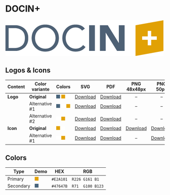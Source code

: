 # DOCIN+

![DOCIN+ Logo](docin-plus-logo-original-500px.png)

## Logos & Icons

| Content  | Color variante | Colors                           | SVG                         | PDF                         |          PNG 48x48px          |           PNG 50px            |         PNG 162x162px          | PNG 216x216px                  | PNG 500px                      | PNG 1000px                      |
| -------- | -------------- | -------------------------------- | --------------------------- | --------------------------- | :---------------------------: | :---------------------------: | :----------------------------: | ------------------------------ | ------------------------------ | ------------------------------- |
| **Logo** | **Original**   | ![Secondary] ![Primary] ![White] | [Download][LogoOriginalSVG] | [Download][LogoOriginalPDF] |               –               |               –               |               –                | –                              | [Download][LogoOriginalPNG500] | [Download][LogoOriginalPNG1000] |
|          | Alternative #1 | ![Secondary] ![White] ![Primary] | [Download][LogoAlt1SVG]     | [Download][LogoAlt1PDF]     |               –               |               –               |               –                | –                              | [Download][LogoAlt1PNG500]     | [Download][LogoAlt1PNG1000]     |
|          | Alternative #2 | ![White] ![Primary]              | [Download][LogoAlt2SVG]     | [Download][LogoAlt2PDF]     |               –               |               –               |               –                | –                              | [Download][LogoAlt2PNG500]     | [Download][LogoAlt2PNG1000]     |
| **Icon** | **Original**   | ![Primary] ![White]              | [Download][IconOriginalSVG] | [Download][IconOriginalPDF] | [Download][IconOriginalPNG48] | [Download][IconOriginalPNG50] | [Download][IconOriginalPNG162] | [Download][IconOriginalPNG216] | [Download][IconOriginalPNG500] | [Download][IconOriginalPNG1000] |
|          | Alternative #1 | ![White] ![Primary]              | [Download][IconAlt1SVG]     | [Download][IconAlt1PDF]     |               –               |   [Download][IconAlt1PNG50]   |               –                | –                              | [Download][IconAlt1PNG500]     | [Download][IconAlt1PNG1000]     |

## Colors

| Type      | Demo         | HEX       | RGB              |
| --------- | ------------ | --------- | ---------------- |
| Primary   | ![Primary]   | `#E2A101` | `R226 G161 B1` |
| Secondary | ![Secondary] | `#47647B` | `R71  G100 B123` |

[Primary]: ../colors/E2A101.png
[Secondary]: ../colors/47647B.png
[White]: ../colors/FFFFFF.png

[LogoOriginalSVG]: docin-plus-logo-original.svg
[LogoOriginalPDF]: docin-plus-logo-original.pdf
[LogoOriginalPNG500]: docin-plus-logo-original-500px.png
[LogoOriginalPNG1000]: docin-plus-logo-original-1000px.png
[LogoAlt1SVG]: docin-plus-logo-alt1.svg
[LogoAlt1PDF]: docin-plus-logo-alt1.pdf
[LogoAlt1PNG500]: docin-plus-logo-alt1-500px.png
[LogoAlt1PNG1000]: docin-plus-logo-alt1-1000px.png
[LogoAlt2SVG]: docin-plus-logo-alt2.svg
[LogoAlt2PDF]: docin-plus-logo-alt2.pdf
[LogoAlt2PNG500]: docin-plus-logo-alt2-500px.png
[LogoAlt2PNG1000]: docin-plus-logo-alt2-1000px.png

[IconOriginalSVG]: docin-plus-icon-original.svg
[IconOriginalPDF]: docin-plus-icon-original.pdf
[IconOriginalPNG48]: docin-plus-icon-original-48x48px.png
[IconOriginalPNG50]: docin-plus-icon-original-50px.png
[IconOriginalPNG162]: docin-plus-icon-original-162x162px.png
[IconOriginalPNG216]: docin-plus-icon-original-216x216px.png
[IconOriginalPNG500]: docin-plus-icon-original-500px.png
[IconOriginalPNG1000]: docin-plus-icon-original-1000px.png
[IconAlt1SVG]: docin-plus-icon-alt1.svg
[IconAlt1PDF]: docin-plus-icon-alt1.pdf
[IconAlt1PNG50]: docin-plus-icon-alt1-50px.png
[IconAlt1PNG500]: docin-plus-icon-alt1-500px.png
[IconAlt1PNG1000]: docin-plus-icon-alt1-1000px.png
